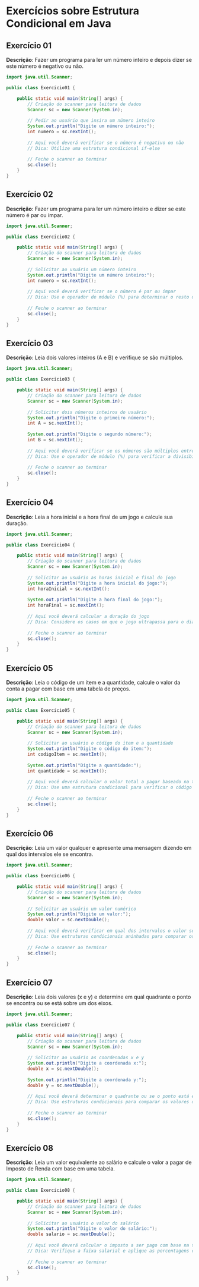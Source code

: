 
# Exercícios sobre Estrutura Condicional em Java

## Exercício 01

**Descrição**: Fazer um programa para ler um número inteiro e depois dizer se este número é negativo ou não.

```java
import java.util.Scanner;

public class Exercicio01 {

    public static void main(String[] args) {
        // Criação do scanner para leitura de dados
        Scanner sc = new Scanner(System.in);
        
        // Pedir ao usuário que insira um número inteiro
        System.out.println("Digite um número inteiro:");
        int numero = sc.nextInt();
        
        // Aqui você deverá verificar se o número é negativo ou não
        // Dica: Utilize uma estrutura condicional if-else
        
        // Feche o scanner ao terminar
        sc.close();
    }
}
```

## Exercício 02

**Descrição**: Fazer um programa para ler um número inteiro e dizer se este número é par ou ímpar.

```java
import java.util.Scanner;

public class Exercicio02 {

    public static void main(String[] args) {
        // Criação do scanner para leitura de dados
        Scanner sc = new Scanner(System.in);
        
        // Solicitar ao usuário um número inteiro
        System.out.println("Digite um número inteiro:");
        int numero = sc.nextInt();
        
        // Aqui você deverá verificar se o número é par ou ímpar
        // Dica: Use o operador de módulo (%) para determinar o resto da divisão
        
        // Feche o scanner ao terminar
        sc.close();
    }
}
```

## Exercício 03

**Descrição**: Leia dois valores inteiros (A e B) e verifique se são múltiplos.

```java
import java.util.Scanner;

public class Exercicio03 {

    public static void main(String[] args) {
        // Criação do scanner para leitura de dados
        Scanner sc = new Scanner(System.in);
        
        // Solicitar dois números inteiros do usuário
        System.out.println("Digite o primeiro número:");
        int A = sc.nextInt();
        
        System.out.println("Digite o segundo número:");
        int B = sc.nextInt();
        
        // Aqui você deverá verificar se os números são múltiplos entre si
        // Dica: Use o operador de módulo (%) para verificar a divisibilidade
        
        // Feche o scanner ao terminar
        sc.close();
    }
}
```

## Exercício 04

**Descrição**: Leia a hora inicial e a hora final de um jogo e calcule sua duração.

```java
import java.util.Scanner;

public class Exercicio04 {

    public static void main(String[] args) {
        // Criação do scanner para leitura de dados
        Scanner sc = new Scanner(System.in);
        
        // Solicitar ao usuário as horas inicial e final do jogo
        System.out.println("Digite a hora inicial do jogo:");
        int horaInicial = sc.nextInt();
        
        System.out.println("Digite a hora final do jogo:");
        int horaFinal = sc.nextInt();
        
        // Aqui você deverá calcular a duração do jogo
        // Dica: Considere os casos em que o jogo ultrapassa para o dia seguinte
        
        // Feche o scanner ao terminar
        sc.close();
    }
}
```

## Exercício 05

**Descrição**: Leia o código de um item e a quantidade, calcule o valor da conta a pagar com base em uma tabela de preços.

```java
import java.util.Scanner;

public class Exercicio05 {

    public static void main(String[] args) {
        // Criação do scanner para leitura de dados
        Scanner sc = new Scanner(System.in);
        
        // Solicitar ao usuário o código do item e a quantidade
        System.out.println("Digite o código do item:");
        int codigoItem = sc.nextInt();
        
        System.out.println("Digite a quantidade:");
        int quantidade = sc.nextInt();
        
        // Aqui você deverá calcular o valor total a pagar baseado na tabela fornecida
        // Dica: Use uma estrutura condicional para verificar o código do item e aplicar o preço correspondente
        
        // Feche o scanner ao terminar
        sc.close();
    }
}
```

## Exercício 06

**Descrição**: Leia um valor qualquer e apresente uma mensagem dizendo em qual dos intervalos ele se encontra.

```java
import java.util.Scanner;

public class Exercicio06 {

    public static void main(String[] args) {
        // Criação do scanner para leitura de dados
        Scanner sc = new Scanner(System.in);
        
        // Solicitar ao usuário um valor numérico
        System.out.println("Digite um valor:");
        double valor = sc.nextDouble();
        
        // Aqui você deverá verificar em qual dos intervalos o valor se encontra
        // Dica: Use estruturas condicionais aninhadas para comparar os intervalos
        
        // Feche o scanner ao terminar
        sc.close();
    }
}
```

## Exercício 07

**Descrição**: Leia dois valores (x e y) e determine em qual quadrante o ponto se encontra ou se está sobre um dos eixos.

```java
import java.util.Scanner;

public class Exercicio07 {

    public static void main(String[] args) {
        // Criação do scanner para leitura de dados
        Scanner sc = new Scanner(System.in);
        
        // Solicitar ao usuário as coordenadas x e y
        System.out.println("Digite a coordenada x:");
        double x = sc.nextDouble();
        
        System.out.println("Digite a coordenada y:");
        double y = sc.nextDouble();
        
        // Aqui você deverá determinar o quadrante ou se o ponto está em um dos eixos
        // Dica: Use estruturas condicionais para comparar os valores de x e y
        
        // Feche o scanner ao terminar
        sc.close();
    }
}
```

## Exercício 08

**Descrição**: Leia um valor equivalente ao salário e calcule o valor a pagar de Imposto de Renda com base em uma tabela.

```java
import java.util.Scanner;

public class Exercicio08 {

    public static void main(String[] args) {
        // Criação do scanner para leitura de dados
        Scanner sc = new Scanner(System.in);
        
        // Solicitar ao usuário o valor do salário
        System.out.println("Digite o valor do salário:");
        double salario = sc.nextDouble();
        
        // Aqui você deverá calcular o imposto a ser pago com base na tabela de faixas salariais
        // Dica: Verifique a faixa salarial e aplique as porcentagens correspondentes
        
        // Feche o scanner ao terminar
        sc.close();
    }
}
```

